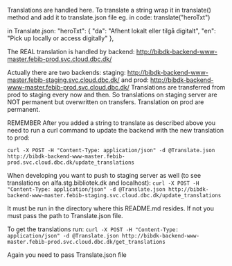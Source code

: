 Translations are handled here.
To translate a string wrap it in translate() method and add it to translate.json file
eg.
in code:
translate("heroTxt")

in Translate.json:
"heroTxt": {
"da": "Afhent lokalt eller tilgå digitalt",
"en": "Pick up locally or access digitally"
},

The REAL translation is handled by backend:
http://bibdk-backend-www-master.febib-prod.svc.cloud.dbc.dk/

Actually there are two backends:
staging:
http://bibdk-backend-www-master.febib-staging.svc.cloud.dbc.dk/
and prod:
http://bibdk-backend-www-master.febib-prod.svc.cloud.dbc.dk/
Translations are transferred from prod to staging every now and then. So translations on staging server are NOT permanent but overwritten on transfers.
Translation on prod are permanent.

REMEMBER
After you added a string to translate as described above you need to run
a curl command to update the backend with the new translation to prod:

`curl -X POST -H "Content-Type: application/json" -d @Translate.json http://bibdk-backend-www-master.febib-prod.svc.cloud.dbc.dk/update_translations`

When developing you want to push to staging server as well (to see translations on alfa.stg.bibliotek.dk and localhost):
`curl -X POST -H "Content-Type: application/json" -d @Translate.json http://bibdk-backend-www-master.febib-staging.svc.cloud.dbc.dk/update_translations`

It must be run in the directory where this README.md resides. If not
you must pass the path to Translate.json file.

To get the translations run:
`curl -X POST -H "Content-Type: application/json" -d @Translate.json http://bibdk-backend-www-master.febib-prod.svc.cloud.dbc.dk/get_translations`

Again you need to pass Translate.json file
